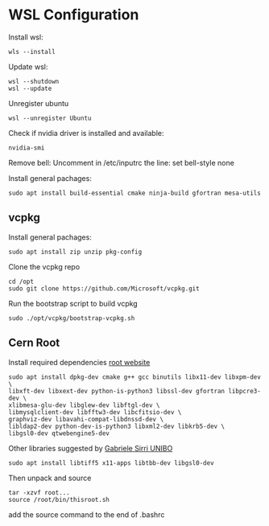 # WSL Configuration

Install wsl:
```
wls --install
```

Update wsl:
```
wsl --shutdown
wsl --update
```

Unregister ubuntu
```
wsl --unregister Ubuntu
```

Check if nvidia driver is installed and available:
```
nvidia-smi
```

Remove bell:
Uncomment in /etc/inputrc the line: set bell-style none

Install general pachages:
```
sudo apt install build-essential cmake ninja-build gfortran mesa-utils
```



## vcpkg
Install general pachages:
```
sudo apt install zip unzip pkg-config
```

Clone the vcpkg repo
```
cd /opt
sudo git clone https://github.com/Microsoft/vcpkg.git
```

Run the bootstrap script to build vcpkg
```
sudo ./opt/vcpkg/bootstrap-vcpkg.sh
```

## Cern Root
Install required dependencies [root website](https://root.cern/install/dependencies/)
```
sudo apt install dpkg-dev cmake g++ gcc binutils libx11-dev libxpm-dev \
libxft-dev libxext-dev python-is-python3 libssl-dev gfortran libpcre3-dev \
xlibmesa-glu-dev libglew-dev libftgl-dev \
libmysqlclient-dev libfftw3-dev libcfitsio-dev \
graphviz-dev libavahi-compat-libdnssd-dev \
libldap2-dev python-dev-is-python3 libxml2-dev libkrb5-dev \
libgsl0-dev qtwebengine5-dev
```
Other libraries suggested by [Gabriele Sirri UNIBO](https://www.unibo.it/sitoweb/gabriele.sirri2/contenuti-utili/df5f946d)
```
sudo apt install libtiff5 x11-apps libtbb-dev libgsl0-dev
```
Then unpack and source
```
tar -xzvf root...
source /root/bin/thisroot.sh
```
add the source command to the end of .bashrc
